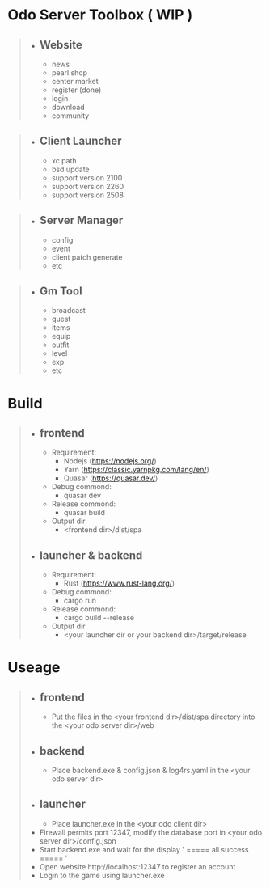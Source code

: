 # Odo Server Toolbox ( WIP )

> - ## Website
>    - news
>    - pearl shop
>    - center market
>    - register (done)
>    - login
>    - download
>    - community

> - ## Client Launcher
>    - xc path
>    - bsd update
>    - support version 2100
>    - support version 2260
>    - support version 2508

> - ## Server Manager
>    - config
>    - event
>    - client patch generate
>    - etc

> - ## Gm Tool
>    - broadcast
>    - quest
>    - items
>    - equip
>    - outfit
>    - level
>    - exp
>    - etc

# Build
> - ## frontend
>    - Requirement:
>        - Nodejs (https://nodejs.org/)
>        - Yarn (https://classic.yarnpkg.com/lang/en/)
>        - Quasar (https://quasar.dev/)
>    - Debug commond:
>        - quasar dev
>    - Release commond:
>        - quasar build
>    - Output dir
>        - \<frontend dir\>/dist/spa
> - ## launcher & backend
>    - Requirement:
>        - Rust (https://www.rust-lang.org/)
>    - Debug commond:
>        - cargo run
>    - Release commond:
>        - cargo build --release
>    - Output dir
>        - \<your launcher dir or your backend dir\>/target/release

# Useage
> - ## frontend
>    - Put the files in the \<your frontend dir\>/dist/spa directory into the \<your odo server dir\>/web
> - ## backend
>    - Place backend.exe & config.json & log4rs.yaml in the \<your odo server dir\>
> - ## launcher
>    - Place launcher.exe in the \<your odo client dir\>
> - Firewall permits port 12347, modify the database port in \<your odo server dir\>/config.json
> - Start backend.exe and wait for the display ' ===== all success ===== '
> - Open website http://localhost:12347 to register an account
> - Login to the game using launcher.exe
